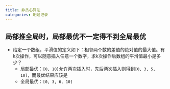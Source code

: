 ```yaml
---
title: 非贪心算法
categories: 刷题记录
---
```

## 局部推全局时，局部最优不一定得不到全局最优
- 给定一个数组，平滑值的定义如下：相邻两个数的差值的绝对值的最大值。有k次操作，可以随意插入任意一个数字，求k次操作后数组的平滑值最小是多少？
	- 局部最优：`[0, 10]`允许两次插入时，先后两次插入则得到`[0, 3, 5, 10]`，而最优结果应该是
	- 全局最优：`[0, 3, 6, 10]`